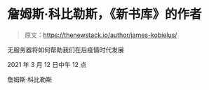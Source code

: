 # 詹姆斯·科比勒斯，《新书库》的作者

> 原文：<https://thenewstack.io/author/james-kobielus/>

无服务器将如何帮助我们在后疫情时代发展

2021 年 3 月 12 日中午 12 点

詹姆斯·科比勒斯